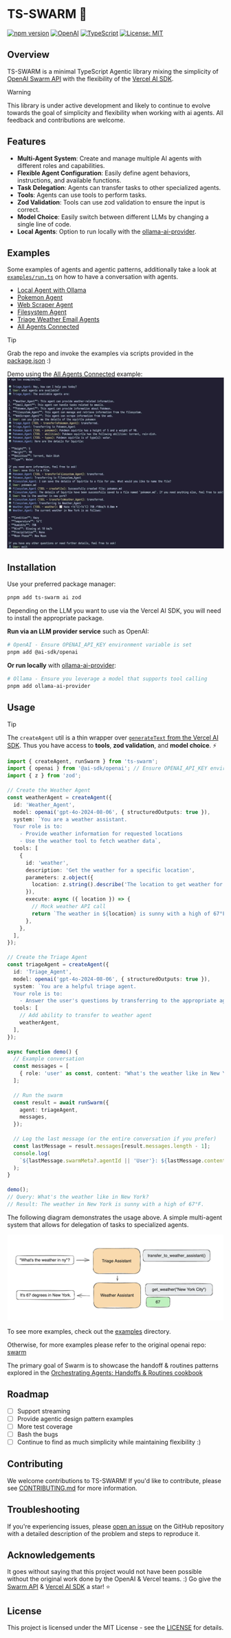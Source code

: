 # TS-SWARM 🐝

[![npm version](https://img.shields.io/npm/v/ts-swarm.svg)](https://www.npmjs.com/package/ts-swarm)
[![OpenAI](https://img.shields.io/badge/OpenAI-API-green.svg)](https://openai.com/)
[![TypeScript](https://img.shields.io/badge/TypeScript-5.6.3-blue.svg)](https://www.typescriptlang.org/)
[![License: MIT](https://img.shields.io/badge/License-MIT-yellow.svg)](https://opensource.org/licenses/MIT)

## Overview

TS-SWARM is a minimal TypeScript Agentic library mixing the simplicity of [OpenAI Swarm API](https://github.com/openai/swarm) with the flexibility of the [Vercel AI SDK](https://github.com/vercel/ai).

> [!WARNING]
> This library is under active development and likely to continue to evolve towards the goal of simplicity and flexibility when working with ai agents. All feedback and contributions are welcome.

## Features

- **Multi-Agent System**: Create and manage multiple AI agents with different roles and capabilities.
- **Flexible Agent Configuration**: Easily define agent behaviors, instructions, and available functions.
- **Task Delegation**: Agents can transfer tasks to other specialized agents.
- **Tools**: Agents can use tools to perform tasks.
- **Zod Validation**: Tools can use zod validation to ensure the input is correct.
- **Model Choice**: Easily switch between different LLMs by changing a single line of code.
- **Local Agents**: Option to run locally with the [ollama-ai-provider](https://sdk.vercel.ai/providers/community-providers/ollama).

## Examples

Some examples of agents and agentic patterns, additionally take a look at [`examples/run.ts`](./examples/run.ts) on how to have a conversation with agents.

- [Local Agent with Ollama](./examples/local/localAgent.ts)
- [Pokemon Agent](./examples/pokemon/pokemonAgent.ts)
- [Web Scraper Agent](./examples/webscraper/webScraperAgent.ts)
- [Filesystem Agent](./examples/filesystem/filesystemAgent.ts)
- [Triage Weather Email Agents](./examples/triage-weather-email/index.ts)
- [All Agents Connected](./examples/all/index.ts)

> [!TIP]
> Grab the repo and invoke the examples via scripts provided in the [package.json](./package.json) :)

Demo using the [All Agents Connected](./examples/all/index.ts) example:
![All Agents Chat Example](./assets/all_agents_chat_example.jpg)

## Installation

Use your preferred package manager:

```bash
pnpm add ts-swarm ai zod
```

Depending on the LLM you want to use via the Vercel AI SDK, you will need to install the appropriate package.

**Run via an LLM provider service** such as OpenAI:

```bash
# OpenAI - Ensure OPENAI_API_KEY environment variable is set
pnpm add @ai-sdk/openai
```

**Or run locally** with [ollama-ai-provider](https://sdk.vercel.ai/providers/community-providers/ollama):

```bash
# Ollama - Ensure you leverage a model that supports tool calling
pnpm add ollama-ai-provider
```

## Usage

> [!TIP]
> The `createAgent` util is a thin wrapper over [`generateText` from the Vercel AI SDK](https://sdk.vercel.ai/docs/reference/ai-sdk-core/generate-text). Thus you have access to **tools**, **zod validation**, and **model choice**. ⚡

```typescript
import { createAgent, runSwarm } from 'ts-swarm';
import { openai } from '@ai-sdk/openai'; // Ensure OPENAI_API_KEY environment variable is set
import { z } from 'zod';

// Create the Weather Agent
const weatherAgent = createAgent({
  id: 'Weather_Agent',
  model: openai('gpt-4o-2024-08-06', { structuredOutputs: true }),
  system: `You are a weather assistant. 
  Your role is to:
    - Provide weather information for requested locations
    - Use the weather tool to fetch weather data`,
  tools: [
    {
      id: 'weather',
      description: 'Get the weather for a specific location',
      parameters: z.object({
        location: z.string().describe('The location to get weather for'),
      }),
      execute: async ({ location }) => {
        // Mock weather API call
        return `The weather in ${location} is sunny with a high of 67°F.`;
      },
    },
  ],
});

// Create the Triage Agent
const triageAgent = createAgent({
  id: 'Triage_Agent',
  model: openai('gpt-4o-2024-08-06', { structuredOutputs: true }),
  system: `You are a helpful triage agent. 
  Your role is to:
    - Answer the user's questions by transferring to the appropriate agent`,
  tools: [
    // Add ability to transfer to weather agent
    weatherAgent,
  ],
});

async function demo() {
  // Example conversation
  const messages = [
    { role: 'user' as const, content: "What's the weather like in New York?" },
  ];

  // Run the swarm
  const result = await runSwarm({
    agent: triageAgent,
    messages,
  });

  // Log the last message (or the entire conversation if you prefer)
  const lastMessage = result.messages[result.messages.length - 1];
  console.log(
    `${lastMessage.swarmMeta?.agentId || 'User'}: ${lastMessage.content}`,
  );
}

demo();
// Query: What's the weather like in New York?
// Result: The weather in New York is sunny with a high of 67°F.
```

The following diagram demonstrates the usage above. A simple multi-agent system that allows for delegation of tasks to specialized agents.

![Swarm Diagram](./assets/swarm_diagram.png)

To see more examples, check out the [examples](./examples) directory.

Otherwise, for more examples please refer to the original openai repo: [swarm](https://github.com/openai/swarm)

The primary goal of Swarm is to showcase the handoff & routines patterns explored in the [Orchestrating Agents: Handoffs & Routines cookbook](https://cookbook.openai.com/examples/orchestrating_agents)

## Roadmap

- [ ] Support streaming
- [ ] Provide agentic design pattern examples
- [ ] More test coverage
- [ ] Bash the bugs
- [ ] Continue to find as much simplicity while maintaining flexibility :)

## Contributing

We welcome contributions to TS-SWARM! If you'd like to contribute, please see [CONTRIBUTING.md](./CONTRIBUTING.md) for more information.

## Troubleshooting

If you're experiencing issues, please [open an issue](https://github.com/joshmu/ts-swarm/issues) on the GitHub repository with a detailed description of the problem and steps to reproduce it.

## Acknowledgements

It goes without saying that this project would not have been possible without the original work done by the OpenAI & Vercel teams. :) Go give the [Swarm API](https://github.com/openai/swarm) & [Vercel AI SDK](https://github.com/vercel/ai) a star! ⭐

## License

This project is licensed under the MIT License - see the [LICENSE](./LICENSE) for details.

